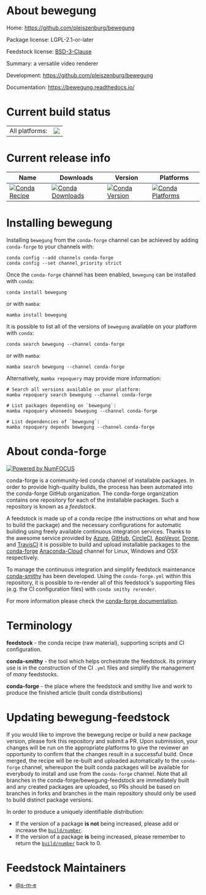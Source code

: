 About bewegung
==============

Home: https://github.com/pleiszenburg/bewegung

Package license: LGPL-2.1-or-later

Feedstock license: [BSD-3-Clause](https://github.com/conda-forge/bewegung-feedstock/blob/main/LICENSE.txt)

Summary: a versatile video renderer

Development: https://github.com/pleiszenburg/bewegung

Documentation: https://bewegung.readthedocs.io/

Current build status
====================


<table><tr><td>All platforms:</td>
    <td>
      <a href="https://dev.azure.com/conda-forge/feedstock-builds/_build/latest?definitionId=11371&branchName=main">
        <img src="https://dev.azure.com/conda-forge/feedstock-builds/_apis/build/status/bewegung-feedstock?branchName=main">
      </a>
    </td>
  </tr>
</table>

Current release info
====================

| Name | Downloads | Version | Platforms |
| --- | --- | --- | --- |
| [![Conda Recipe](https://img.shields.io/badge/recipe-bewegung-green.svg)](https://anaconda.org/conda-forge/bewegung) | [![Conda Downloads](https://img.shields.io/conda/dn/conda-forge/bewegung.svg)](https://anaconda.org/conda-forge/bewegung) | [![Conda Version](https://img.shields.io/conda/vn/conda-forge/bewegung.svg)](https://anaconda.org/conda-forge/bewegung) | [![Conda Platforms](https://img.shields.io/conda/pn/conda-forge/bewegung.svg)](https://anaconda.org/conda-forge/bewegung) |

Installing bewegung
===================

Installing `bewegung` from the `conda-forge` channel can be achieved by adding `conda-forge` to your channels with:

```
conda config --add channels conda-forge
conda config --set channel_priority strict
```

Once the `conda-forge` channel has been enabled, `bewegung` can be installed with `conda`:

```
conda install bewegung
```

or with `mamba`:

```
mamba install bewegung
```

It is possible to list all of the versions of `bewegung` available on your platform with `conda`:

```
conda search bewegung --channel conda-forge
```

or with `mamba`:

```
mamba search bewegung --channel conda-forge
```

Alternatively, `mamba repoquery` may provide more information:

```
# Search all versions available on your platform:
mamba repoquery search bewegung --channel conda-forge

# List packages depending on `bewegung`:
mamba repoquery whoneeds bewegung --channel conda-forge

# List dependencies of `bewegung`:
mamba repoquery depends bewegung --channel conda-forge
```


About conda-forge
=================

[![Powered by
NumFOCUS](https://img.shields.io/badge/powered%20by-NumFOCUS-orange.svg?style=flat&colorA=E1523D&colorB=007D8A)](https://numfocus.org)

conda-forge is a community-led conda channel of installable packages.
In order to provide high-quality builds, the process has been automated into the
conda-forge GitHub organization. The conda-forge organization contains one repository
for each of the installable packages. Such a repository is known as a *feedstock*.

A feedstock is made up of a conda recipe (the instructions on what and how to build
the package) and the necessary configurations for automatic building using freely
available continuous integration services. Thanks to the awesome service provided by
[Azure](https://azure.microsoft.com/en-us/services/devops/), [GitHub](https://github.com/),
[CircleCI](https://circleci.com/), [AppVeyor](https://www.appveyor.com/),
[Drone](https://cloud.drone.io/welcome), and [TravisCI](https://travis-ci.com/)
it is possible to build and upload installable packages to the
[conda-forge](https://anaconda.org/conda-forge) [Anaconda-Cloud](https://anaconda.org/)
channel for Linux, Windows and OSX respectively.

To manage the continuous integration and simplify feedstock maintenance
[conda-smithy](https://github.com/conda-forge/conda-smithy) has been developed.
Using the ``conda-forge.yml`` within this repository, it is possible to re-render all of
this feedstock's supporting files (e.g. the CI configuration files) with ``conda smithy rerender``.

For more information please check the [conda-forge documentation](https://conda-forge.org/docs/).

Terminology
===========

**feedstock** - the conda recipe (raw material), supporting scripts and CI configuration.

**conda-smithy** - the tool which helps orchestrate the feedstock.
                   Its primary use is in the construction of the CI ``.yml`` files
                   and simplify the management of *many* feedstocks.

**conda-forge** - the place where the feedstock and smithy live and work to
                  produce the finished article (built conda distributions)


Updating bewegung-feedstock
===========================

If you would like to improve the bewegung recipe or build a new
package version, please fork this repository and submit a PR. Upon submission,
your changes will be run on the appropriate platforms to give the reviewer an
opportunity to confirm that the changes result in a successful build. Once
merged, the recipe will be re-built and uploaded automatically to the
`conda-forge` channel, whereupon the built conda packages will be available for
everybody to install and use from the `conda-forge` channel.
Note that all branches in the conda-forge/bewegung-feedstock are
immediately built and any created packages are uploaded, so PRs should be based
on branches in forks and branches in the main repository should only be used to
build distinct package versions.

In order to produce a uniquely identifiable distribution:
 * If the version of a package **is not** being increased, please add or increase
   the [``build/number``](https://docs.conda.io/projects/conda-build/en/latest/resources/define-metadata.html#build-number-and-string).
 * If the version of a package **is** being increased, please remember to return
   the [``build/number``](https://docs.conda.io/projects/conda-build/en/latest/resources/define-metadata.html#build-number-and-string)
   back to 0.

Feedstock Maintainers
=====================

* [@s-m-e](https://github.com/s-m-e/)

